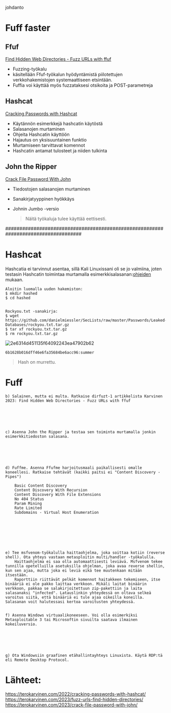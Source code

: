 johdanto


# Fuff faster


## Ffuf

[Find Hidden Web Directories - Fuzz URLs with ffuf](https://terokarvinen.com/2023/fuzz-urls-find-hidden-directories/) 
- Fuzzing-työkalu
- käsitellään Ffuf-työkalun hyödyntämistä piilotettujen verkkohakemistojen systemaattiseen etsintään.
- Fuffia voi käyttää myös fuzzataksesi otsikoita ja POST-parametreja


## Hashcat

 [Cracking Passwords with Hashcat](https://terokarvinen.com/2022/cracking-passwords-with-hashcat/)
 
- Käytännön esimerkkejä hashcatin käytöstä 
-	Salasanojen murtaminen 
-	Ohjeita Hashcatin käyttöön
-	Hajautus on yksisuuntainen funktio
-	Murtamiseen tarvittavat komennot
-	Hashcatin antamat tulosteet ja niiden tulkinta

## John the Ripper

[Crack File Password With John](https://terokarvinen.com/2023/crack-file-password-with-john/)

- Tiedostojen salasanojen murtaminen 
- Sanakirjatyyppinen hyökkäys 
- Johnin Jumbo -versio

  > Näitä työkaluja tulee käyttää eettisesti. 

###################################################################################


# Hashcat


Hashcatia ei tarvinnut asentaa, sillä Kali Linuxissani oli se jo valmiina, joten testasin Hashcatin toimintaa murtamalla esimerkkisalasanan:[ohjeiden](https://terokarvinen.com/2022/cracking-passwords-with-hashcat/)  mukaan.

```
Aloitin luomalla uuden hakemiston:
$ mkdir hashed
$ cd hashed


Rockyou.txt -sanakirja: 
$ wget https://github.com/danielmiessler/SecLists/raw/master/Passwords/Leaked-Databases/rockyou.txt.tar.gz
$ tar xf rockyou.txt.tar.gz
$ rm rockyou.txt.tar.gz
```

![2e6314d451135f64092243ea47902b62](https://github.com/Vanam0/tunkeutumistestaus/assets/122449444/d5a876d8-14e4-42d7-9824-5fbadd927b83)




    6b1628b016dff46e6fa35684be6acc96:summer
 > Hash on murrettu.








# Fuff





    b) Salainen, mutta ei multa. Ratkaise dirfuzt-1 artikkelista Karvinen 2023: Find Hidden Web Directories - Fuzz URLs with ffuf






    c) Asenna John the Ripper ja testaa sen toiminta murtamalla jonkin esimerkkitiedoston salasana.






    d) Fuffme. Asenna Ffufme harjoitusmaali paikallisesti omalle koneellesi. Ratkaise tehtävät (kaikki paitsi ei "Content Discovery - Pipes")
  
        Basic Content Discovery
        Content Discovery With Recursion
        Content Discovery With File Extensions
        No 404 Status
        Param Mining
        Rate Limited
        Subdomains - Virtual Host Enumeration








    e) Tee msfvenom-työkalulla haittaohjelma, joka soittaa kotiin (reverse shell). Ota yhteys vastaan metasploitin multi/handler -työkalulla.
        Haittaohjelma ei saa olla automaattisesti leviävä. Msfvenom tekee tunnilla opetelluilla asetuksilla ohjelman, joka avaa reverse shellin, kun sen ajaa, mutta joka ei leviä eikä tee muutenkaan mitään itsestään.
        Raporttiin riittävät pelkät komennot haitakkeen tekemiseen, itse binääriä ei ole pakko laittaa verkkoon. Mikäli laitat binäärin verkkoon, pakkaa se salakirjoitettuun zip-pakettiin ja laita salasanaksi "infected". Latauslinkin yhteydessä on oltava selkeä varoitus siitä, että binääriä ei tule ajaa oikeilla koneilla. Salasanan voit halutessasi kertoa varoitusten yhteydessä.


    f) Asenna Windows virtuaalikoneeseen. Voi olla esimerkiksi Metasploitable 3 tai Microsoftin sivuilta saatava ilmainen kokeiluversio.






    g) Ota Windowsiin graafinen etähallintayhteys Linuxista. Käytä RDP:tä eli Remote Desktop Protocol.












# Lähteet:
https://terokarvinen.com/2022/cracking-passwords-with-hashcat/
https://terokarvinen.com/2023/fuzz-urls-find-hidden-directories/
https://terokarvinen.com/2023/crack-file-password-with-john/



